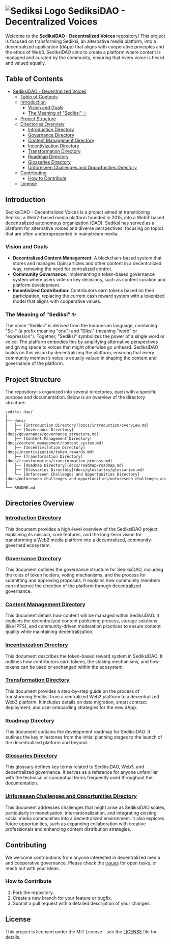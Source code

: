 # ![Sediksi Logo](https://sediksi.com/wp-content/uploads/2020/09/Logo-Baru-Sediksi.png) SediksiDAO - Decentralized Voices

Welcome to the **SediksiDAO - Decentralized Voices** repository! This project is focused on transforming Sediksi, an alternative media platform, into a decentralized application (dApp) that aligns with cooperative principles and the ethos of Web3. SediksiDAO aims to create a platform where content is managed and curated by the community, ensuring that every voice is heard and valued equally.

## Table of Contents

- [ SediksiDAO - Decentralized Voices](#-sediksidao---decentralized-voices)
  - [Table of Contents](#table-of-contents)
  - [Introduction](#introduction)
    - [Vision and Goals](#vision-and-goals)
    - [The Meaning of "Sediksi" ✨](#the-meaning-of-sediksi-)
  - [Project Structure](#project-structure)
  - [Directories Overview](#directories-overview)
    - [Introduction Directory](#introduction-directory)
    - [Governance Directory](#governance-directory)
    - [Content Management Directory](#content-management-directory)
    - [Incentivization Directory](#incentivization-directory)
    - [Transformation Directory](#transformation-directory)
    - [Roadmap Directory](#roadmap-directory)
    - [Glossaries Directory](#glossaries-directory)
    - [Unforeseen Challenges and Opportunities Directory](#unforeseen-challenges-and-opportunities-directory)
  - [Contributing](#contributing)
    - [How to Contribute](#how-to-contribute)
  - [License](#license)

## Introduction

SediksiDAO - Decentralized Voices is a project aimed at transitioning Sediksi, a Web2-based media platform founded in 2015, into a Web3-based decentralized autonomous organization (DAO). Sediksi has served as a platform for alternative voices and diverse perspectives, focusing on topics that are often underrepresented in mainstream media.

### Vision and Goals

- **Decentralized Content Management**: A blockchain-based system that stores and manages Opini articles and other content in a decentralized way, removing the need for centralized control.
- **Community Governance**: Implementing a token-based governance system where users vote on key decisions, such as content curation and platform development.
- **Incentivized Contribution**: Contributors earn tokens based on their participation, replacing the current cash reward system with a tokenized model that aligns with cooperative values.

### The Meaning of "Sediksi" ✨

The name "Sediksi" is derived from the Indonesian language, combining "Se-" (a prefix meaning "one") and "Diksi" (meaning "word" or "expression"). Together, "Sediksi" symbolizes the power of a single word or voice. The platform embodies this by amplifying alternative perspectives and giving space to voices that might otherwise go unheard. SediksiDAO builds on this vision by decentralizing the platform, ensuring that every community member’s voice is equally valued in shaping the content and governance of the platform.

## Project Structure

The repository is organized into several directories, each with a specific purpose and documentation. Below is an overview of the directory structure:

```plaintext
sediksi-dao/
│
├── docs/
│   ├── [Introduction Directory](docs/introduction/overview.md)
│   ├── [Governance Directory](docs/governance/governance_structure.md)
│   ├── [Content Management Directory](docs/content_management/content_system.md)
│   ├── [Incentivization Directory](docs/incentivization/token_rewards.md)
│   ├── [Transformation Directory](docs/transformation/transformation_process.md)
│   ├── [Roadmap Directory](docs/roadmap/roadmap.md)
│   ├── [Glossaries Directory](docs/glossaries/glossaries.md)
│   └── [Unforeseen Challenges and Opportunities Directory](docs/unforeseen_challenges_and_opportunities/unforeseen_challenges_and_opportunities.md)
│
└── README.md
```

## Directories Overview

### [Introduction Directory](docs/introduction/overview.md)

This document provides a high-level overview of the SediksiDAO project, explaining its mission, core features, and the long-term vision for transforming a Web2 media platform into a decentralized, community-governed ecosystem.

### [Governance Directory](docs/governance/governance_structure.md)

This document outlines the governance structure for SediksiDAO, including the roles of token holders, voting mechanisms, and the process for submitting and approving proposals. It explains how community members can influence the direction of the platform through decentralized governance.

### [Content Management Directory](docs/content_management/content_system.md)

This document details how content will be managed within SediksiDAO. It explains the decentralized content publishing process, storage solutions (like IPFS), and community-driven moderation practices to ensure content quality while maintaining decentralization.

### [Incentivization Directory](docs/incentivization/token_rewards.md)

This document describes the token-based reward system in SediksiDAO. It outlines how contributors earn tokens, the staking mechanisms, and how tokens can be used or exchanged within the ecosystem.

### [Transformation Directory](docs/transformation/transformation_process.md)

This document provides a step-by-step guide on the process of transforming Sediksi from a centralized Web2 platform to a decentralized Web3 platform. It includes details on data migration, smart contract deployment, and user onboarding strategies for the new dApp.

### [Roadmap Directory](docs/roadmap/roadmap.md)

This document contains the development roadmap for SediksiDAO. It outlines the key milestones from the initial planning stages to the launch of the decentralized platform and beyond.

### [Glossaries Directory](docs/glossaries/glossaries.md)

This glossary defines key terms related to SediksiDAO, Web3, and decentralized governance. It serves as a reference for anyone unfamiliar with the technical or conceptual terms frequently used throughout the documentation.

### [Unforeseen Challenges and Opportunities Directory](docs/unforeseen_challenges_and_opportunities/unforeseen_challenges_and_opportunities.md)

This document addresses challenges that might arise as SediksiDAO scales, particularly in monetization, internationalization, and integrating existing social media communities into a decentralized environment. It also explores future opportunities, such as expanding collaboration with creative professionals and enhancing content distribution strategies.

## Contributing

We welcome contributions from anyone interested in decentralized media and cooperative governance. Please check the [issues](https://github.com/your-username/sediksi-dao/issues) for open tasks, or reach out with your ideas.

### How to Contribute

1. Fork the repository.
2. Create a new branch for your feature or bugfix.
3. Submit a pull request with a detailed description of your changes.

## License

This project is licensed under the MIT License - see the [LICENSE](LICENSE) file for details.
